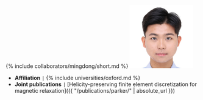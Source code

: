{% include collaborators/mingdong/short.md %}
<img src="/assets/img/collaborators/mingdong.png" alt="Mingdong He" width="167" />
- **Affiliation** <code>&#124;</code> {% include universities/oxford.md %}
- **Joint publications** <code>&#124;</code> [Helicity-preserving finite element discretization for magnetic relaxation]({{ "/publications/parker/" | absolute_url }})